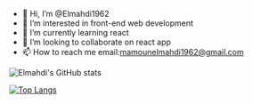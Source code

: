 - 👋 Hi, I’m @Elmahdi1962
- 👀 I’m interested in front-end web development
- 🌱 I’m currently learning react
- 💞️ I’m looking to collaborate on react app
- 📫 How to reach me email:mamounelmahdi1962@gmail.com

![Elmahdi's GitHub stats](https://github-readme-stats.vercel.app/api?username=Elmahdi1962&show_icons=true&theme=radical)

[![Top Langs](https://github-readme-stats.vercel.app/api/top-langs/?username=Elmahdi1962)](https://github.com/anuraghazra/github-readme-stats)

